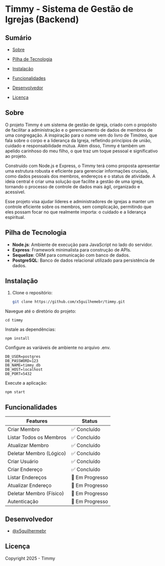 # Timmy - Sistema de Gestão de Igrejas (Backend)

## Sumário

- [Sobre](#sobre)

- [Pilha de Tecnologia](#pilha-de-tecnologia)

- [Instalação](#instalação)

- [Funcionalidades](#funcionalidades)

- [Desenvolvedor](#desenvolvedor)

- [Licença](#licença)

## Sobre
O projeto Timmy é um sistema de gestão de igreja, criado com o propósito de facilitar a administração e o gerenciamento de dados de membros de uma congregação. A inspiração para o nome vem do livro de Timóteo, que fala sobre o corpo e a liderança da Igreja, refletindo princípios de união, cuidado e responsabilidade mútua. Além disso, Timmy é também um apelido carinhoso do meu filho, o que traz um toque pessoal e significativo ao projeto.

Construído com Node.js e Express, o Timmy terá como proposta apresentar uma estrutura robusta e eficiente para gerenciar informações cruciais, como dados pessoais dos membros, endereços e o status de atividade. A ideia central é criar uma solução que facilite a gestão de uma igreja, tornando o processo de controle de dados mais ágil, organizado e acessível.

Esse projeto visa ajudar líderes e administradores de igrejas a manter um controle eficiente sobre os membros, sem complicação, permitindo que eles possam focar no que realmente importa: o cuidado e a liderança espiritual.
## Pilha de Tecnologia

- **Node.js**: Ambiente de execução para JavaScript no lado do servidor.
- **Express**: Framework minimalista para construção de APIs.
- **Sequelize**: ORM para comunicação com banco de dados.
- **PostgreSQL**: Banco de dados relacional utilizado para persistência de dados.

## Instalação

1. Clone o repositório:
   ```bash
   git clone https://github.com/x5guilhemebr/timmy.git

Navegue até o diretório do projeto:

    cd timmy

Instale as dependências:

    npm install
Configure as variáveis de ambiente no arquivo .env.

    DB_USER=postgres
    DB_PASSWORD=123
    DB_NAME=timmy_db
    DB_HOST=localhost
    DB_PORT=5432

Execute a aplicação:

    npm start
## Funcionalidades
| **Features**                  | **Status**       |
|--------------------------------------|------------------|
| Criar Membro                         | ✅ Concluído     |
| Listar Todos os Membros              | ✅ Concluído     |
| Atualizar Membro                     | ✅ Concluído     |
| Deletar Membro (Lógico)              | ✅ Concluído     |
| Criar Usuário                        | ✅ Concluído     |
| Criar Endereço                       | ✅ Concluído  |
| Listar Endereços                     | 🚧 Em Progresso |
| Atualizar Endereço                   | 🚧 Em Progresso |
| Deletar Membro (Físico)              | 🚧 Em Progresso |
| Autenticação                         | 🚧 Em Progresso |

## Desenvolvedor

- [@x5guilhermebr](https://www.github.com/x5guilhermebr)


## Licença
Copyright 2025 - Timmy
